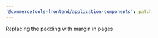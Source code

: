 ```yaml
---
'@commercetools-frontend/application-components': patch
---
```


Replacing the padding with margin in pages
